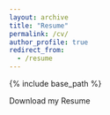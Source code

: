 ```yaml
---
layout: archive
title: "Resume"
permalink: /cv/
author_profile: true
redirect_from:
  - /resume
---
```


{% include base_path %}

Download my Resume
